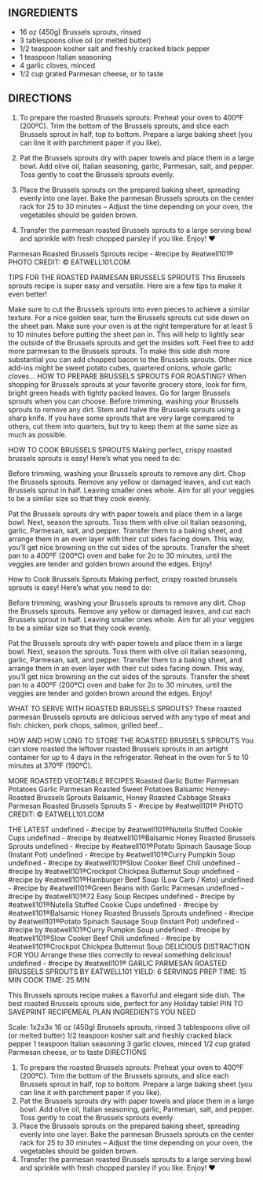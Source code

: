 ## INGREDIENTS
* 16 oz (450g) Brussels sprouts, rinsed
* 3 tablespoons olive oil (or melted butter)
* 1/2 teaspoon kosher salt and freshly cracked black pepper
* 1 teaspoon Italian seasoning
* 4 garlic cloves, minced
* 1/2 cup grated Parmesan cheese, or to taste

## DIRECTIONS
1. To prepare the roasted Brussels sprouts: Preheat your oven to 400ºF (200ºC). Trim the bottom of the Brussels sprouts, and slice each Brussels sprout in half, top to bottom. Prepare a large baking sheet (you can line it with parchment paper if you like).

2. Pat the Brussels sprouts dry with paper towels and place them in a large bowl. Add olive oil, Italian seasoning, garlic, Parmesan, salt, and pepper. Toss gently to coat the Brussels sprouts evenly.

3. Place the Brussels sprouts on the prepared baking sheet, spreading evenly into one layer. Bake the parmesan Brussels sprouts on the center rack for 25 to 30 minutes – Adjust the time depending on your oven, the vegetables should be golden brown.

4. Transfer the parmesan roasted Brussels sprouts to a large serving bowl and sprinkle with fresh chopped parsley if you like. Enjoy! ❤️

Parmesan Roasted Brussels Sprouts recipe - #recipe by #eatwell101®
PHOTO CREDIT: © EATWELL101.COM

TIPS FOR THE ROASTED PARMESAN BRUSSELS SPROUTS
This Brussels sprouts recipe is super easy and versatile. Here are a few tips to make it even better!

Make sure to cut the Brussels sprouts into even pieces to achieve a similar texture.
For a nice golden sear, turn the Brussels sprouts cut side down on the sheet pan.
Make sure your oven is at the right temperature for at least 5 to 10 minutes before putting the sheet pan in. This will help to lightly sear the outside of the Brussels sprouts and get the insides soft.
Feel free to add more parmesan to the Brussels sprouts.
To make this side dish more substantial you can add chopped bacon to the Brussels sprouts. Other nice add-ins might be sweet potato cubes, quartered onions, whole garlic cloves…
HOW TO PREPARE BRUSSELS SPROUTS FOR ROASTING?
When shopping for Brussels sprouts at your favorite grocery store, look for firm, bright green heads with tightly packed leaves.
Go for larger Brussels sprouts when you can choose.  Before trimming, washing your Brussels sprouts to remove any dirt.
Stem and halve the Brussels sprouts using a sharp knife. If you have some sprouts that are very large compared to others, cut them into quarters, but try to keep them at the same size as much as possible.

HOW TO COOK BRUSSELS SPROUTS
Making perfect, crispy roasted brussels sprouts is easy! Here’s what you need to do:

Before trimming, washing your Brussels sprouts to remove any dirt.
Chop the Brussels sprouts. Remove any yellow or damaged leaves, and cut each Brussels sprout in half. Leaving smaller ones whole. Aim for all your veggies to be a similar size so that they cook evenly.

Pat the Brussels sprouts dry with paper towels and place them in a large bowl. Next, season the sprouts. Toss them with olive oil Italian seasoning, garlic, Parmesan, salt, and pepper. Transfer them to a baking sheet, and arrange them in an even layer with their cut sides facing down. This way, you’ll get nice browning on the cut sides of the sprouts.
Transfer the sheet pan to a 400ºF (200ºC) oven and bake for 2o to 30 minutes, until the veggies are tender and golden brown around the edges. Enjoy!

How to Cook Brussels Sprouts
Making perfect, crispy roasted brussels sprouts is easy! Here’s what you need to do:

Before trimming, washing your Brussels sprouts to remove any dirt.
Chop the Brussels sprouts. Remove any yellow or damaged leaves, and cut each Brussels sprout in half. Leaving smaller ones whole. Aim for all your veggies to be a similar size so that they cook evenly.

Pat the Brussels sprouts dry with paper towels and place them in a large bowl. Next, season the sprouts. Toss them with olive oil Italian seasoning, garlic, Parmesan, salt, and pepper. Transfer them to a baking sheet, and arrange them in an even layer with their cut sides facing down. This way, you’ll get nice browning on the cut sides of the sprouts.
Transfer the sheet pan to a 400ºF (200ºC) oven and bake for 2o to 30 minutes, until the veggies are tender and golden brown around the edges. Enjoy!

WHAT TO SERVE WITH ROASTED BRUSSELS SPROUTS?
These roasted parmesan Brussels sprouts are delicious served with any type of meat and fish: chicken, pork chops, salmon, grilled beef…

HOW AND HOW LONG TO STORE THE ROASTED BRUSSELS SPROUTS
You can store roasted the leftover roasted Brussels sprouts in an airtight container for up to 4 days in the refrigerator. Reheat in the oven for 5 to 10 minutes at 370ºF (190ºC).

MORE ROASTED VEGETABLE RECIPES
Roasted Garlic Butter Parmesan Potatoes
Garlic Parmesan Roasted Sweet Potatoes
Balsamic Honey-Roasted Brussels Sprouts
Balsamic, Honey Roasted Cabbage Steaks
Parmesan Roasted Brussels Sprouts 5 - #recipe by #eatwell101®
PHOTO CREDIT: © EATWELL101.COM

THE LATEST
undefined - #recipe by #eatwell101®Nutella Stuffed Cookie Cups
undefined - #recipe by #eatwell101®Balsamic Honey Roasted Brussels Sprouts
undefined - #recipe by #eatwell101®Potato Spinach Sausage Soup (Instant Pot)
undefined - #recipe by #eatwell101®Curry Pumpkin Soup
undefined - #recipe by #eatwell101®Slow Cooker Beef Chili
undefined - #recipe by #eatwell101®Crockpot Chickpea Butternut Soup
undefined - #recipe by #eatwell101®Hamburger Beef Soup {Low Carb / Keto}
undefined - #recipe by #eatwell101®Green Beans with Garlic Parmesan
undefined - #recipe by #eatwell101®72 Easy Soup Recipes
undefined - #recipe by #eatwell101®Nutella Stuffed Cookie Cups
undefined - #recipe by #eatwell101®Balsamic Honey Roasted Brussels Sprouts
undefined - #recipe by #eatwell101®Potato Spinach Sausage Soup (Instant Pot)
undefined - #recipe by #eatwell101®Curry Pumpkin Soup
undefined - #recipe by #eatwell101®Slow Cooker Beef Chili
undefined - #recipe by #eatwell101®Crockpot Chickpea Butternut Soup
DELICIOUS DISTRACTION FOR YOU
Arrange these tiles correctly to reveal something delicious!
undefined - #recipe by #eatwell101®
GARLIC PARMESAN ROASTED BRUSSELS SPROUTS
BY EATWELL101
YIELD: 6 SERVINGS    PREP TIME: 15 MIN     COOK TIME: 25 MIN

This Brussels sprouts recipe makes a flavorful and elegant side dish. The best roasted Brussels sprouts side, perfect for any Holiday table!
PIN TO SAVEPRINT RECIPEMEAL PLAN
INGREDIENTS YOU NEED

Scale: 1x2x3x
16 oz (450g) Brussels sprouts, rinsed
3 tablespoons olive oil (or melted butter)
1/2 teaspoon kosher salt and freshly cracked black pepper
1 teaspoon Italian seasoning
3 garlic cloves, minced
1/2 cup grated Parmesan cheese, or to taste
DIRECTIONS

1. To prepare the roasted Brussels sprouts: Preheat your oven to 400ºF (200ºC). Trim the bottom of the Brussels sprouts, and slice each Brussels sprout in half, top to bottom. Prepare a large baking sheet (you can line it with parchment paper if you like).
2. Pat the Brussels sprouts dry with paper towels and place them in a large bowl. Add olive oil, Italian seasoning, garlic, Parmesan, salt, and pepper. Toss gently to coat the Brussels sprouts evenly.
3. Place the Brussels sprouts on the prepared baking sheet, spreading evenly into one layer. Bake the parmesan Brussels sprouts on the center rack for 25 to 30 minutes – Adjust the time depending on your oven, the vegetables should be golden brown.
4. Transfer the parmesan roasted Brussels sprouts to a large serving bowl and sprinkle with fresh chopped parsley if you like. Enjoy! ❤️
